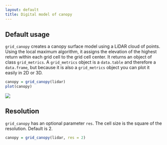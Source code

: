 ```yaml
---
layout: default
title: Digital model of canopy
---
```


## Default usage

`grid_canopy` creates a canopy surface model using a LiDAR cloud of points. Using the local maximum algorithm, it assigns the elevation of the highest return within each grid cell to the grid cell center. It returns an object of class `grid_metrics`. A `grid_metrics` object is a `data.table` and therefore a `data.frame`, but because it is also a `grid_metrics` object you can plot it easily in 2D or 3D.

```r
canopy = grid_canopy(lidar)
plot(canopy)
```

![](images/grid_metrics-canopy.jpg)

## Resolution

`grid_canopy` has an optional parameter `res`. The cell size is the square of the resolution. Default is 2.

```r
canopy = grid_canopy(lidar, res = 2)
```
